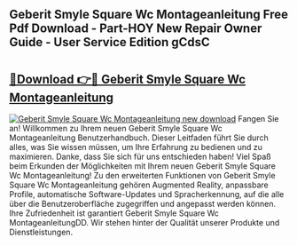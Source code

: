 ## Geberit Smyle Square Wc Montageanleitung Free Pdf Download - Part-HOY New Repair Owner Guide - User Service Edition gCdsC

# <h2><a href="http://df7t9w.blite.top/?on=Geberit+Smyle+Square+Wc+Montageanleitung">🔗Download 👉🔴 Geberit Smyle Square Wc Montageanleitung</a></h2>

[![Geberit Smyle Square Wc Montageanleitung new download](https://i.imgur.com/lujVjoI.png)](http://df7t9w.blite.top/?on=Geberit+Smyle+Square+Wc+Montageanleitung)
Fangen Sie an! Willkommen zu Ihrem neuen Geberit Smyle Square Wc Montageanleitung Benutzerhandbuch. Dieser Leitfaden führt Sie durch alles, was Sie wissen müssen, um Ihre Erfahrung zu bedienen und zu maximieren. Danke, dass Sie sich für uns entschieden haben! Viel Spaß beim Erkunden der Möglichkeiten mit Ihrem neuen Geberit Smyle Square Wc Montageanleitung! Zu den erweiterten Funktionen von Geberit Smyle Square Wc Montageanleitung gehören Augmented Reality, anpassbare Profile, automatische Software-Updates und Spracherkennung, auf die alle über die Benutzeroberfläche zugegriffen und angepasst werden können. Ihre Zufriedenheit ist garantiert Geberit Smyle Square Wc MontageanleitungDD. Wir stehen hinter der Qualität unserer Produkte und Dienstleistungen.
